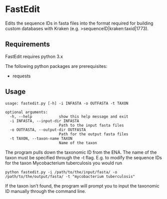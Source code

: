 # **FastEdit**


Edits the sequence IDs in fasta files into the format required for building custom databases with Kraken (e.g. >sequenceID|kraken:taxid|1773).


## **Requirements**

FastEdit requires python 3.x

The following python packages are prerequisites:
- requests


## **Usage**
```
usage: fastedit.py [-h] -i INFASTA -o OUTFASTA -t TAXON

optional arguments:
  -h, --help            show this help message and exit
  -i INFASTA, --input-dir INFASTA
                        Path to the input fasta files
  -o OUTFASTA, --output-dir OUTFASTA
                        Path for the output fasta files
  -t TAXON, --taxon-name TAXON
                        Name of the taxon
```


The program pulls down the taxonomic ID from the ENA. The name of the taxon must be specified through the -t flag. E.g. to modify the sequence IDs for the taxon Mycobacterium tuberculosis you would run
```
python fastedit.py -i /path/to/the/input/fasta/ -o /path/to/the/output/fasta/ -t "mycobacterium tuberculosis"
```
If the taxon isn’t found, the program will prompt you to input the taxonomic ID manually through the command line.

